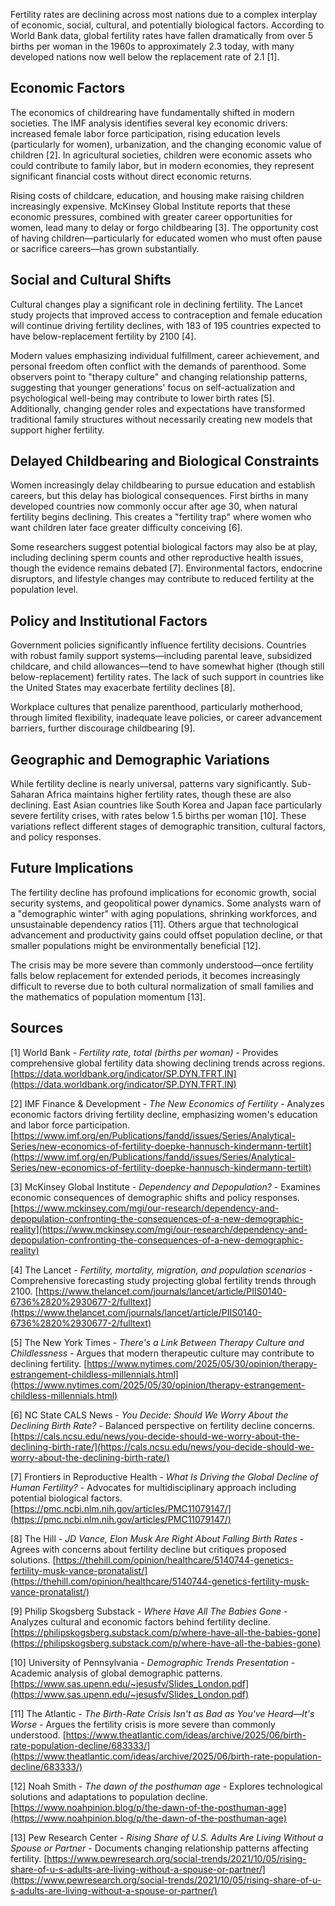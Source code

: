 Fertility rates are declining across most nations due to a complex interplay of economic, social, cultural, and potentially biological factors. According to World Bank data, global fertility rates have fallen dramatically from over 5 births per woman in the 1960s to approximately 2.3 today, with many developed nations now well below the replacement rate of 2.1 [1].

## Economic Factors

The economics of childrearing have fundamentally shifted in modern societies. The IMF analysis identifies several key economic drivers: increased female labor force participation, rising education levels (particularly for women), urbanization, and the changing economic value of children [2]. In agricultural societies, children were economic assets who could contribute to family labor, but in modern economies, they represent significant financial costs without direct economic returns.

Rising costs of childcare, education, and housing make raising children increasingly expensive. McKinsey Global Institute reports that these economic pressures, combined with greater career opportunities for women, lead many to delay or forgo childbearing [3]. The opportunity cost of having children—particularly for educated women who must often pause or sacrifice careers—has grown substantially.

## Social and Cultural Shifts

Cultural changes play a significant role in declining fertility. The Lancet study projects that improved access to contraception and female education will continue driving fertility declines, with 183 of 195 countries expected to have below-replacement fertility by 2100 [4]. 

Modern values emphasizing individual fulfillment, career achievement, and personal freedom often conflict with the demands of parenthood. Some observers point to "therapy culture" and changing relationship patterns, suggesting that younger generations' focus on self-actualization and psychological well-being may contribute to lower birth rates [5]. Additionally, changing gender roles and expectations have transformed traditional family structures without necessarily creating new models that support higher fertility.

## Delayed Childbearing and Biological Constraints

Women increasingly delay childbearing to pursue education and establish careers, but this delay has biological consequences. First births in many developed countries now commonly occur after age 30, when natural fertility begins declining. This creates a "fertility trap" where women who want children later face greater difficulty conceiving [6].

Some researchers suggest potential biological factors may also be at play, including declining sperm counts and other reproductive health issues, though the evidence remains debated [7]. Environmental factors, endocrine disruptors, and lifestyle changes may contribute to reduced fertility at the population level.

## Policy and Institutional Factors

Government policies significantly influence fertility decisions. Countries with robust family support systems—including parental leave, subsidized childcare, and child allowances—tend to have somewhat higher (though still below-replacement) fertility rates. The lack of such support in countries like the United States may exacerbate fertility declines [8].

Workplace cultures that penalize parenthood, particularly motherhood, through limited flexibility, inadequate leave policies, or career advancement barriers, further discourage childbearing [9].

## Geographic and Demographic Variations

While fertility decline is nearly universal, patterns vary significantly. Sub-Saharan Africa maintains higher fertility rates, though these are also declining. East Asian countries like South Korea and Japan face particularly severe fertility crises, with rates below 1.5 births per woman [10]. These variations reflect different stages of demographic transition, cultural factors, and policy responses.

## Future Implications

The fertility decline has profound implications for economic growth, social security systems, and geopolitical power dynamics. Some analysts warn of a "demographic winter" with aging populations, shrinking workforces, and unsustainable dependency ratios [11]. Others argue that technological advancement and productivity gains could offset population decline, or that smaller populations might be environmentally beneficial [12].

The crisis may be more severe than commonly understood—once fertility falls below replacement for extended periods, it becomes increasingly difficult to reverse due to both cultural normalization of small families and the mathematics of population momentum [13].

## Sources

[1] World Bank - *Fertility rate, total (births per woman)* - Provides comprehensive global fertility data showing declining trends across regions. [https://data.worldbank.org/indicator/SP.DYN.TFRT.IN](https://data.worldbank.org/indicator/SP.DYN.TFRT.IN)

[2] IMF Finance & Development - *The New Economics of Fertility* - Analyzes economic factors driving fertility decline, emphasizing women's education and labor force participation. [https://www.imf.org/en/Publications/fandd/issues/Series/Analytical-Series/new-economics-of-fertility-doepke-hannusch-kindermann-tertilt](https://www.imf.org/en/Publications/fandd/issues/Series/Analytical-Series/new-economics-of-fertility-doepke-hannusch-kindermann-tertilt)

[3] McKinsey Global Institute - *Dependency and Depopulation?* - Examines economic consequences of demographic shifts and policy responses. [https://www.mckinsey.com/mgi/our-research/dependency-and-depopulation-confronting-the-consequences-of-a-new-demographic-reality](https://www.mckinsey.com/mgi/our-research/dependency-and-depopulation-confronting-the-consequences-of-a-new-demographic-reality)

[4] The Lancet - *Fertility, mortality, migration, and population scenarios* - Comprehensive forecasting study projecting global fertility trends through 2100. [https://www.thelancet.com/journals/lancet/article/PIIS0140-6736%2820%2930677-2/fulltext](https://www.thelancet.com/journals/lancet/article/PIIS0140-6736%2820%2930677-2/fulltext)

[5] The New York Times - *There's a Link Between Therapy Culture and Childlessness* - Argues that modern therapeutic culture may contribute to declining fertility. [https://www.nytimes.com/2025/05/30/opinion/therapy-estrangement-childless-millennials.html](https://www.nytimes.com/2025/05/30/opinion/therapy-estrangement-childless-millennials.html)

[6] NC State CALS News - *You Decide: Should We Worry About the Declining Birth Rate?* - Balanced perspective on fertility decline concerns. [https://cals.ncsu.edu/news/you-decide-should-we-worry-about-the-declining-birth-rate/](https://cals.ncsu.edu/news/you-decide-should-we-worry-about-the-declining-birth-rate/)

[7] Frontiers in Reproductive Health - *What Is Driving the Global Decline of Human Fertility?* - Advocates for multidisciplinary approach including potential biological factors. [https://pmc.ncbi.nlm.nih.gov/articles/PMC11079147/](https://pmc.ncbi.nlm.nih.gov/articles/PMC11079147/)

[8] The Hill - *JD Vance, Elon Musk Are Right About Falling Birth Rates* - Agrees with concerns about fertility decline but critiques proposed solutions. [https://thehill.com/opinion/healthcare/5140744-genetics-fertility-musk-vance-pronatalist/](https://thehill.com/opinion/healthcare/5140744-genetics-fertility-musk-vance-pronatalist/)

[9] Philip Skogsberg Substack - *Where Have All The Babies Gone* - Analyzes cultural and economic factors behind fertility decline. [https://philipskogsberg.substack.com/p/where-have-all-the-babies-gone](https://philipskogsberg.substack.com/p/where-have-all-the-babies-gone)

[10] University of Pennsylvania - *Demographic Trends Presentation* - Academic analysis of global demographic patterns. [https://www.sas.upenn.edu/~jesusfv/Slides_London.pdf](https://www.sas.upenn.edu/~jesusfv/Slides_London.pdf)

[11] The Atlantic - *The Birth-Rate Crisis Isn't as Bad as You've Heard—It's Worse* - Argues the fertility crisis is more severe than commonly understood. [https://www.theatlantic.com/ideas/archive/2025/06/birth-rate-population-decline/683333/](https://www.theatlantic.com/ideas/archive/2025/06/birth-rate-population-decline/683333/)

[12] Noah Smith - *The dawn of the posthuman age* - Explores technological solutions and adaptations to population decline. [https://www.noahpinion.blog/p/the-dawn-of-the-posthuman-age](https://www.noahpinion.blog/p/the-dawn-of-the-posthuman-age)

[13] Pew Research Center - *Rising Share of U.S. Adults Are Living Without a Spouse or Partner* - Documents changing relationship patterns affecting fertility. [https://www.pewresearch.org/social-trends/2021/10/05/rising-share-of-u-s-adults-are-living-without-a-spouse-or-partner/](https://www.pewresearch.org/social-trends/2021/10/05/rising-share-of-u-s-adults-are-living-without-a-spouse-or-partner/)